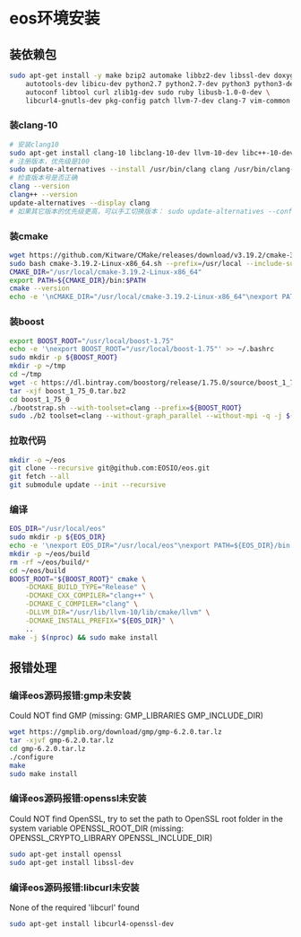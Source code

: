 # eos环境安装
## 装依赖包
```sh
sudo apt-get install -y make bzip2 automake libbz2-dev libssl-dev doxygen graphviz libgmp3-dev \
    autotools-dev libicu-dev python2.7 python2.7-dev python3 python3-dev \
    autoconf libtool curl zlib1g-dev sudo ruby libusb-1.0-0-dev \
    libcurl4-gnutls-dev pkg-config patch llvm-7-dev clang-7 vim-common jq
```
### 装clang-10
```sh
# 安装clang10
sudo apt-get install clang-10 libclang-10-dev llvm-10-dev libc++-10-dev libc++abi-10-dev clang-tidy clang-tidy-10
# 注册版本，优先级是100
sudo update-alternatives --install /usr/bin/clang clang /usr/bin/clang-10 100 --slave /usr/bin/clang++ clang++ /usr/bin/clang++-10
# 检查版本号是否正确
clang --version
clang++ --version
update-alternatives --display clang 
# 如果其它版本的优先级更高，可以手工切换版本： sudo update-alternatives --config clang
```
### 装cmake
```sh
wget https://github.com/Kitware/CMake/releases/download/v3.19.2/cmake-3.19.2-Linux-x86_64.sh
sudo bash cmake-3.19.2-Linux-x86_64.sh --prefix=/usr/local --include-subdir --skip-license
CMAKE_DIR="/usr/local/cmake-3.19.2-Linux-x86_64"
export PATH=${CMAKE_DIR}/bin:$PATH
cmake --version
echo -e '\nCMAKE_DIR="/usr/local/cmake-3.19.2-Linux-x86_64"\nexport PATH=${CMAKE_DIR}/bin:$PATH' >> ~/.bashrc
```

### 装boost
```sh
export BOOST_ROOT="/usr/local/boost-1.75"
echo -e '\nexport BOOST_ROOT="/usr/local/boost-1.75"' >> ~/.bashrc
sudo mkdir -p ${BOOST_ROOT}
mkdir -p ~/tmp
cd ~/tmp
wget -c https://dl.bintray.com/boostorg/release/1.75.0/source/boost_1_75_0.tar.bz2
tar -xjf boost_1_75_0.tar.bz2
cd boost_1_75_0
./bootstrap.sh --with-toolset=clang --prefix=${BOOST_ROOT} 
sudo ./b2 toolset=clang --without-graph_parallel --without-mpi -q -j $(nproc) install
```

### 拉取代码
```sh
mkdir -o ~/eos
git clone --recursive git@github.com:EOSIO/eos.git
git fetch --all
git submodule update --init --recursive
```

### 编译
```sh
EOS_DIR="/usr/local/eos"
sudo mkdir -p ${EOS_DIR}
echo -e '\nexport EOS_DIR="/usr/local/eos"\nexport PATH=${EOS_DIR}/bin:$PATH' >> ~/.bashrc
mkdir -p ~/eos/build
rm -rf ~/eos/build/*
cd ~/eos/build
BOOST_ROOT="${BOOST_ROOT}" cmake \
    -DCMAKE_BUILD_TYPE="Release" \
    -DCMAKE_CXX_COMPILER="clang++" \
    -DCMAKE_C_COMPILER="clang" \
    -DLLVM_DIR="/usr/lib/llvm-10/lib/cmake/llvm" \
    -DCMAKE_INSTALL_PREFIX="${EOS_DIR}" \
    ..
make -j $(nproc) && sudo make install
```

## 报错处理

### 编译eos源码报错:gmp未安装
Could NOT find GMP (missing: GMP_LIBRARIES GMP_INCLUDE_DIR)

```sh
wget https://gmplib.org/download/gmp/gmp-6.2.0.tar.lz
tar -xjvf gmp-6.2.0.tar.lz
cd gmp-6.2.0.tar.lz
./configure
make
sudo make install
```

### 编译eos源码报错:openssl未安装
Could NOT find OpenSSL, try to set the path to OpenSSL root folder in the
  system variable OPENSSL_ROOT_DIR (missing: OPENSSL_CRYPTO_LIBRARY
  OPENSSL_INCLUDE_DIR)

```sh
sudo apt-get install openssl
sudo apt-get install libssl-dev
```

### 编译eos源码报错:libcurl未安装
None of the required 'libcurl' found
```sh
sudo apt-get install libcurl4-openssl-dev
```